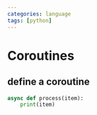```yaml
---
categories: language
tags: [python]    
---
```


# Coroutines
## define a coroutine
```python
async def process(item):
    print(item)
``` 